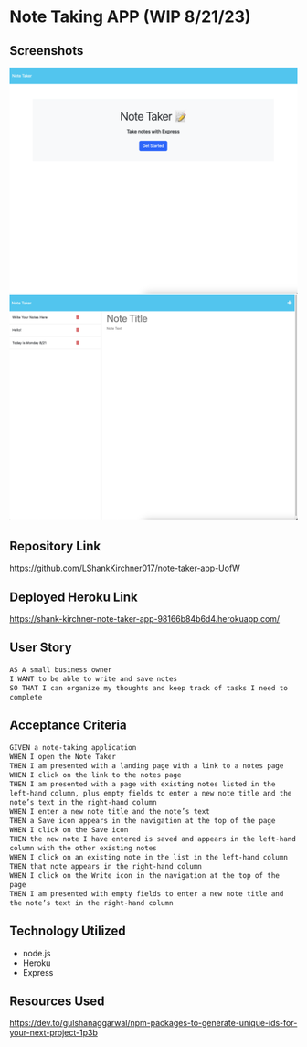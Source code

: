 # Note Taking APP (WIP 8/21/23)

## Screenshots
![Landing Page screenshot](<images/landing page screenshot.png>)
![Notes Page screenshot](<images/notes screenshot.png>)


## Repository Link
https://github.com/LShankKirchner017/note-taker-app-UofW

## Deployed Heroku Link
https://shank-kirchner-note-taker-app-98166b84b6d4.herokuapp.com/


## User Story

```
AS A small business owner
I WANT to be able to write and save notes
SO THAT I can organize my thoughts and keep track of tasks I need to complete
```


## Acceptance Criteria

```
GIVEN a note-taking application
WHEN I open the Note Taker
THEN I am presented with a landing page with a link to a notes page
WHEN I click on the link to the notes page
THEN I am presented with a page with existing notes listed in the left-hand column, plus empty fields to enter a new note title and the note’s text in the right-hand column
WHEN I enter a new note title and the note’s text
THEN a Save icon appears in the navigation at the top of the page
WHEN I click on the Save icon
THEN the new note I have entered is saved and appears in the left-hand column with the other existing notes
WHEN I click on an existing note in the list in the left-hand column
THEN that note appears in the right-hand column
WHEN I click on the Write icon in the navigation at the top of the page
THEN I am presented with empty fields to enter a new note title and the note’s text in the right-hand column
```


## Technology Utilized
- node.js
- Heroku
- Express

## Resources Used 
https://dev.to/gulshanaggarwal/npm-packages-to-generate-unique-ids-for-your-next-project-1p3b